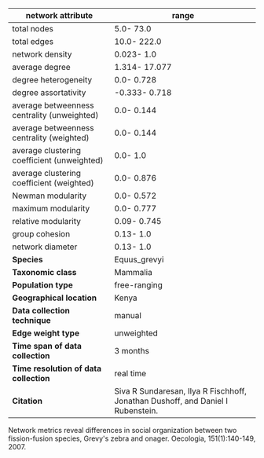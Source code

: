 network attribute|range
---|---
total nodes|5.0- 73.0
total edges|10.0- 222.0
network density|0.023- 1.0
average degree|1.314- 17.077
degree heterogeneity|0.0- 0.728
degree assortativity|-0.333- 0.718
average betweenness centrality (unweighted)|0.0- 0.144
average betweenness centrality (weighted)|0.0- 0.144
average clustering coefficient (unweighted)|0.0- 1.0
average clustering coefficient (weighted)|0.0- 0.876
Newman modularity|0.0- 0.572
maximum modularity|0.0- 0.777
relative modularity|0.09- 0.745
group cohesion|0.13- 1.0
network diameter|0.13- 1.0
**Species**| Equus_grevyi
**Taxonomic class**| Mammalia
**Population type**| free-ranging
**Geographical location**| Kenya
**Data collection technique**| manual 
**Edge weight type**| unweighted
**Time span of data collection**| 3 months
**Time resolution of data collection**| real time
**Citation**| Siva R Sundaresan, Ilya R Fischhoff, Jonathan Dushoff, and Daniel I Rubenstein.
 Network metrics reveal differences in social organization between two fission-fusion species, Grevy's zebra and onager.
 Oecologia, 151(1):140-149, 2007.
